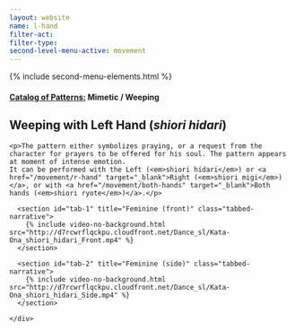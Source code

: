 ```yaml
---
layout: website
name: l-hand
filter-act:
filter-type:
second-level-menu-active: movement
---
```

{% include second-menu-elements.html %}

<main class="page-content">
  <div class="text-container">
    <h4><a href="/movement/">Catalog of Patterns:</a> Mimetic / Weeping</h4>
    <h2>Weeping with Left Hand (<em>shiori hidari</em>)</h2>

    <p>The pattern either symbolizes praying, or a request from the character for prayers to be offered for his soul. The pattern appears at moment of intense emotion.
    It can be performed with the Left (<em>shiori hidari</em>) or <a href="/movement/r-hand" target="_blank">Right (<em>shiori migi</em>)</a>, or with <a href="/movement/both-hands" target="_blank">Both hands (<em>shiori ryote</em>)</a>.</p>
</div>

<div class="tabs-container">
  <div class="tabs-container__links">
    <div class="wrapper">
      <div id="tabs"></div>
    </div>
  </div>
  <div class="tabs-container__content">
    <div class="wrapper">

      <section id="tab-1" title="Feminine (front)" class="tabbed-narrative">
        {% include video-no-background.html src="http://d7rcwrflqckpu.cloudfront.net/Dance_sl/Kata-Ona_shiori_hidari_Front.mp4" %}
      </section>

      <section id="tab-2" title="Feminine (side)" class="tabbed-narrative">
        {% include video-no-background.html src="http://d7rcwrflqckpu.cloudfront.net/Dance_sl/Kata-Ona_shiori_hidari_Side.mp4" %}
      </section>

    </div>
  </div>
</div>
</main>
